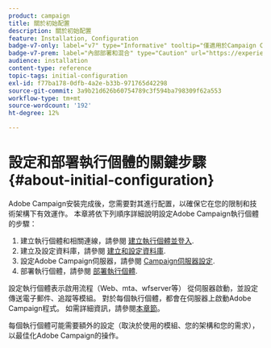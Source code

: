 ```yaml
---
product: campaign
title: 關於初始配置
description: 關於初始配置
feature: Installation, Configuration
badge-v7-only: label="v7" type="Informative" tooltip="僅適用於Campaign Classic v7"
badge-v7-prem: label="內部部署和混合" type="Caution" url="https://experienceleague.adobe.com/docs/campaign-classic/using/installing-campaign-classic/architecture-and-hosting-models/hosting-models-lp/hosting-models.html?lang=zh-Hant" tooltip="僅適用於內部部署和混合部署"
audience: installation
content-type: reference
topic-tags: initial-configuration
exl-id: f77ba178-0dfb-4a2e-b33b-971765d42298
source-git-commit: 3a9b21d626b60754789c3f594ba798309f62a553
workflow-type: tm+mt
source-wordcount: '192'
ht-degree: 12%

---
```


# 設定和部署執行個體的關鍵步驟{#about-initial-configuration}



Adobe Campaign安裝完成後，您需要對其進行配置，以確保它在您的限制和技術架構下有效運作。 本章將依下列順序詳細說明設定Adobe Campaign執行個體的步驟：

1. 建立執行個體和相關連線，請參閱 [建立執行個體並登入](../../installation/using/creating-an-instance-and-logging-on.md).
1. 建立及設定資料庫，請參閱 [建立和設定資料庫](../../installation/using/creating-and-configuring-the-database.md).
1. 設定Adobe Campaign伺服器，請參閱 [Campaign伺服器設定](../../installation/using/configuring-campaign-server.md).
1. 部署執行個體，請參閱 [部署執行個體](../../installation/using/deploying-an-instance.md).

設定執行個體表示啟用流程（Web、mta、wfserver等） 從伺服器啟動，並設定傳送電子郵件、追蹤等模組。 對於每個執行個體，都會在伺服器上啟動Adobe Campaign程式。 如需詳細資訊，請參閱[本章節](../../installation/using/configuring-campaign-server.md#enabling-processes)。

每個執行個體可能需要額外的設定（取決於使用的模組、您的架構和您的需求），以最佳化Adobe Campaign的操作。
